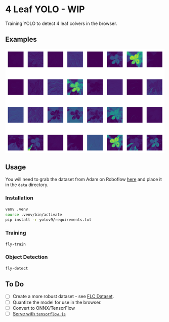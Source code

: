 # 4 Leaf YOLO - WIP

Training YOLO to detect 4 leaf colvers in the browser.

## Examples

![features](assets/stage0_Conv_features.png)

## Usage

You will need to grab the dataset from Adam on Roboflow [here](https://universe.roboflow.com/adam-fonagy/hunting-for-four-leaf-clovers) and place it in the `data` directory.

### Installation

```bash
venv .venv
source .venv/bin/activate
pip install -r yolov9/requirements.txt
```

### Training

```bash
fly-train
```

### Object Detection

```bash
fly-detect
```


## To Do

- [ ] Create a more robust dataset - see [FLC Dataset](https://biomedicalcomputervision.uniandes.edu.co/publications/finding-four-leaf-clovers-a-benchmark-for-fine-grained-object-localization/).
- [ ] Quantize the model for use in the browser.
- [ ] Convert to ONNX/TensorFlow
- [ ] [Serve with `tensorflow.js`](https://github.com/Hyuto/yolov8-tfjs)
